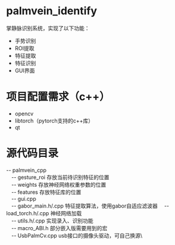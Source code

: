 # palmvein_identify
掌静脉识别系统，实现了以下功能：
- 手势识别
- ROI提取
- 特征提取
- 特征识别
- GUI界面

# 项目配置需求（c++）
- opencv
- libtorch（pytorch支持的c++库）
- qt

# 源代码目录
-- palmvein_cpp\
&ensp;&ensp;-- gesture_roi        存放当前待识别特征的位置\
&ensp;&ensp;-- weights            存放神经网络权重参数的位置\
&ensp;&ensp;-- features           存放特征库的位置\
&ensp;&ensp;-- gui.cpp            
&ensp;&ensp;-- gabor_main.h/.cpp  特征提取算法，使用gabor自适应滤波器
&ensp;&ensp;-- load_torch.h/.cpp  神经网络加载\
&ensp;&ensp;-- utils.h/.cpp       实现录入、识别功能\
&ensp;&ensp;-- macro_ABI.h        部分嵌入版需要用到的宏\
&ensp;&ensp;-- UsbPalmCv.cpp      usb接口的摄像头驱动，可自己换源\
